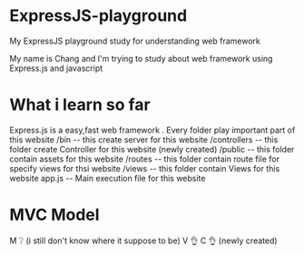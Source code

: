 # ExpressJS-playground
My ExpressJS playground study for understanding web framework 

My name is Chang and I'm trying to study about web framework using Express.js and javascript

# What i learn so far

Express.js is a easy,fast web framework . 
Every folder play important part of this website
/bin -- this create server for this website
/controllers -- this folder create Controller for this website (newly created)
/public -- this folder contain assets for this website
/routes -- this folder contain route file for specify views for thsi website
/views -- this folder contain Views for this website
app.js -- Main execution file for this website 

# MVC Model
M :grey_question: (i still don't know where it suppose to be)
V :ok_hand:
C :ok_hand: (newly created)
